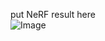put NeRF result here<br>
![Image](https://github.com/HenrynsXu/NNDL_final/blob/main/nerf_result/result.gif)
